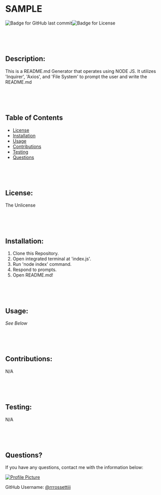 # SAMPLE
 
  ![Badge for GitHub last commit](https://img.shields.io/github/last-commit/rrrossettiii/hw7-good-readme?style=flat&logo=appveyor)![Badge for License](https://img.shields.io/github/license/rrrossettiii/hw7-good-readme?style=flat&logo=appveyor)
  
&nbsp;
 
&nbsp;

  
## Description: 
This is a README.md Generator that operates using NODE JS. It utilizes 'Inquirer', 'Axios', and 'File System' to prompt the user and write the README.md
  
&nbsp;
 
&nbsp;

## Table of Contents 
* [License](#license)
* [Installation](#installation)
* [Usage](#usage)
* [Contributions](#contributions)
* [Testing](#testing)
* [Questions](#questions)
  
&nbsp;
 
&nbsp;

## License: 
The Unlicense
  
&nbsp;
 
&nbsp;

## Installation: 
1.	Clone this Repository. 
2.	Open integrated terminal at 'index.js'. 
3.	Run 'node index' command. 
4.	Respond to prompts. 
5.	Open README.md!
    
&nbsp;
 
&nbsp;

## Usage: 
*See Below*
    
&nbsp;
 
&nbsp;

## Contributions: 
N/A
    
&nbsp;
 
&nbsp;

## Testing: 
N/A
    
&nbsp;
 
&nbsp;

## Questions?
  
If you have any questions, contact me with the information below:
  
[![Profile Picture](https://avatars2.githubusercontent.com/u/55607917?v=4)](https://api.github.com/users/rrrossettiii)
  
GitHub Username: [@rrrossettiii](https://api.github.com/users/rrrossettiii)